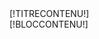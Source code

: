 <div class="[!NOMDIV!]">
	<div class="ColonnesBloc" >
		<div class="TitreColonne ">[!TITRECONTENU!]</div>
		<div class="ContenuColonne">[!BLOCCONTENU!]</div>
	</div>
</div>
